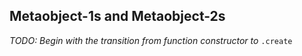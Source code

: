 ## Metaobject-1s and Metaobject-2s

*TODO: Begin with the transition from function constructor to* `.create`